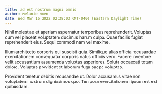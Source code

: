 ```yaml
---
title: ad est nostrum magni omnis
author: Melanie Moen
date: Wed Mar 16 2022 02:38:03 GMT-0400 (Eastern Daylight Time)
---
```

Nihil molestiae et aperiam aspernatur temporibus reprehenderit. Voluptas cum vel placeat voluptatem ducimus harum culpa. Quae facilis fugiat reprehenderit eius. Sequi commodi nam vel maxime.

 Illum architecto corporis qui suscipit quia. Similique alias officia recusandae exercitationem consequatur corporis natus officiis vero. Facere inventore velit accusantium assumenda voluptas asperiores. Soluta occaecati totam dolore. Voluptas provident et laborum fuga saepe voluptas.

 Provident tenetur debitis recusandae ut. Dolor accusamus vitae non voluptatem nostrum dignissimos quo. Tempora exercitationem ipsum est est quibusdam.